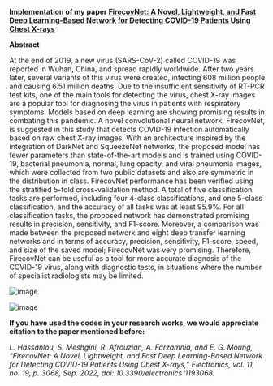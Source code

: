 **Implementation of my paper [FirecovNet: A Novel, Lightweight, and Fast Deep Learning-Based Network for Detecting COVID-19 Patients Using Chest X-rays](https://doi.org/10.3390/electronics11193068/)**



**Abstract**

At the end of 2019, a new virus (SARS-CoV-2) called COVID-19 was reported in Wuhan, China, and spread rapidly worldwide. After two years later, several variants of this virus were created, infecting 608 million people and causing 6.51 million deaths. Due to the insufficient sensitivity of RT-PCR test kits, one of the main tools for detecting the virus, chest X-ray images are a popular tool for diagnosing the virus in patients with respiratory symptoms. Models based on deep learning are showing promising results in combating this pandemic. A novel convolutional neural network, FirecovNet, is suggested in this study that detects COVID-19 infection automatically based on raw chest X-ray images. With an architecture inspired by the integration of DarkNet and SqueezeNet networks, the proposed model has fewer parameters than state-of-the-art models and is trained using COVID-19, bacterial pneumonia, normal, lung opacity, and viral pneumonia images, which were collected from two public datasets and also are symmetric in the distribution in class. FirecovNet performance has been verified using the stratified 5-fold cross-validation method. A total of five classification tasks are performed, including four 4-class classifications, and one 5-class classification, and the accuracy of all tasks was at least 95.9%. For all classification tasks, the proposed network has demonstrated promising results in precision, sensitivity, and F1-score. Moreover, a comparison was made between the proposed network and eight deep transfer learning networks and in terms of accuracy, precision, sensitivity, F1-score, speed, and size of the saved model; FirecovNet was very promising. Therefore, FirecovNet can be useful as a tool for more accurate diagnosis of the COVID-19 virus, along with diagnostic tests, in situations where the number of specialist radiologists may be limited.


![image](https://user-images.githubusercontent.com/57661230/203859044-c7f153f5-7cb0-4748-ae69-149c762cdcfe.png)



![image](https://user-images.githubusercontent.com/57661230/203859616-622b499e-874a-454f-9cf1-749e27487733.png)

**If you have used the codes in your research works, we would appreciate citation to the paper mentioned before:**

*L. Hassanlou, S. Meshgini, R. Afrouzian, A. Farzamnia, and E. G. Moung, “FirecovNet: A Novel, Lightweight, and Fast Deep Learning-Based Network for Detecting COVID-19 Patients Using Chest X-rays,” Electronics, vol. 11, no. 19, p. 3068, Sep. 2022, doi: 10.3390/electronics11193068.*
